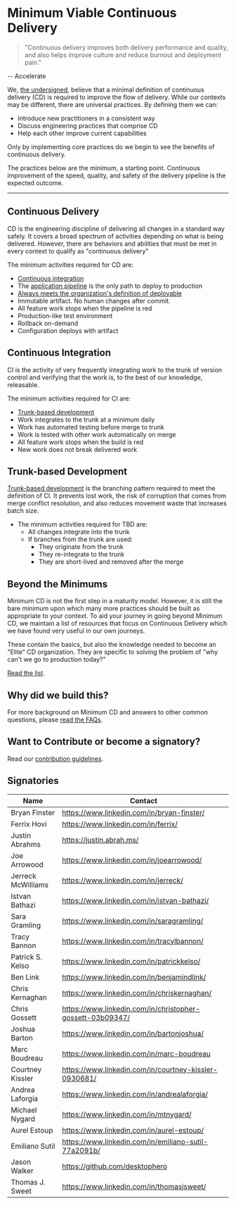 # Minimum Viable Continuous Delivery

> "Continuous delivery improves both delivery performance and quality, and also helps improve culture and reduce burnout and deployment pain."

-- Accelerate

We, [the undersigned](#signatories), believe that a minimal definition of continuous delivery (CD)  is required to improve the flow of delivery. While our contexts may be different, there are universal practices. By defining them we can:

- Introduce new practitioners in a consistent way
- Discuss engineering practices that comprise CD
- Help each other improve current capabilities

Only by implementing core practices do we begin to see the benefits of continuous delivery.

The practices below are the minimum, a starting point. Continuous improvement of the speed, quality, and safety of the delivery pipeline is the expected outcome.

---

## Continuous Delivery

CD is the engineering discipline of delivering all changes in a standard way safely. It covers a broad spectrum of activities depending on what is being delivered. However, there are behaviors and abilities that must be met in every context to qualify as "continuous delivery"

The minimum activities required for CD are:

- [Continuous integration](#continuous-integration)
- The [application pipeline](https://www.informit.com/articles/article.aspx?p=1621865&seqNum=2#:~:text=%EE%94%80Buy-,What%20Is%20a%20Deployment%20Pipeline%3F,-At%20an%20abstract) is the only path to deploy to production
- [Always meets the organization's definition of deployable](https://www.youtube.com/watch?v=bHKHdp4H-8w)
- Immutable artifact. No human changes after commit.
- All feature work stops when the pipeline is red
- Production-like test environment
- Rollback on-demand
- Configuration deploys with artifact

## Continuous Integration

CI is the activity of very frequently integrating work to the trunk of version control and verifying that the work is, to the best of our knowledge, releasable.

The minimum activities required for CI are:

- [Trunk-based development](https://trunkbaseddevelopment.com/)
- Work integrates to the trunk at a minimum daily
- Work has automated testing before merge to trunk
- Work is tested with other work automatically on merge
- All feature work stops when the build is red
- New work does not break delivered work

## Trunk-based Development

[Trunk-based development](https://trunkbaseddevelopment.com/) is the branching pattern required to meet the definition
of CI. It prevents lost work, the risk of corruption that comes from merge conflict resolution, and also reduces movement
waste that increases batch size.

- The minimum activities required for TBD are:
  - All changes integrate into the trunk
  - If branches from the trunk are used:
    - They originate from the trunk
    - They re-integrate to the trunk
    - They are short-lived and removed after the merge

## Beyond the Minimums

Minimum CD is not the first step in a maturity model. However, it is still the bare minimum upon which many more practices should be built as appropriate to your context.  To aid your journey in going beyond Minimum CD, we maintain a list of resources that focus on Continuous Delivery which we have found very useful in our own journeys. 

These contain the basics, but also the knowledge needed to become an "Elite" CD organization. They are specific to solving the problem of "why can't we go to production today?"

[Read the list](./references.md).

## Why did we build this?

For more background on Minimum CD and answers to other common questions, please [read the FAQs](./faq.md).

## Want to Contribute or become a signatory?

Read our [contribution guidelines](./CONTRIBUTING.md).

## Signatories

| Name               | Contact                                                     |
|--------------------|-------------------------------------------------------------|
| Bryan Finster      | <https://www.linkedin.com/in/bryan-finster/>                |
| Ferrix Hovi        | <https://www.linkedin.com/in/ferrix/>                       |
| Justin Abrahms     | <https://justin.abrah.ms/>                                  |
| Joe Arrowood       | <https://www.linkedin.com/in/joearrowood/>                  |
| Jerreck McWilliams | <https://www.linkedin.com/in/jerreck/>                      |
| Istvan Bathazi     | <https://www.linkedin.com/in/istvan-bathazi/>               |
| Sara Gramling      | <https://www.linkedin.com/in/saragramling/>                 |
| Tracy Bannon       | <https://www.linkedin.com/in/tracylbannon/>                 |
| Patrick S. Kelso   | <https://www.linkedin.com/in/patrickkelso/>                 |
| Ben Link           | <https://www.linkedin.com/in/benjamindlink/>                |
| Chris Kernaghan    | <https://www.linkedin.com/in/chriskernaghan/>               |
| Chris Gossett      | <https://www.linkedin.com/in/christopher-gossett-03b09347/> |
| Joshua Barton      | <https://www.linkedin.com/in/bartonjoshua/>                 |
| Marc Boudreau      | <https://www.linkedin.com/in/marc-boudreau>                 |
| Courtney Kissler   | <https://www.linkedin.com/in/courtney-kissler-0930681/>     |
| Andrea Laforgia    | <https://www.linkedin.com/in/andrealaforgia/>               |
| Michael Nygard     | <https://www.linkedin.com/in/mtnygard/>                     |
| Aurel Estoup       | <https://www.linkedin.com/in/aurel-estoup/>                 |
| Emiliano Sutil     | <https://www.linkedin.com/in/emiliano-sutil-77a2091b/>      |
| Jason Walker       | <https://github.com/desktophero>                            |
| Thomas J. Sweet    | <https://www.linkedin.com/in/thomasjsweet/>                 |
